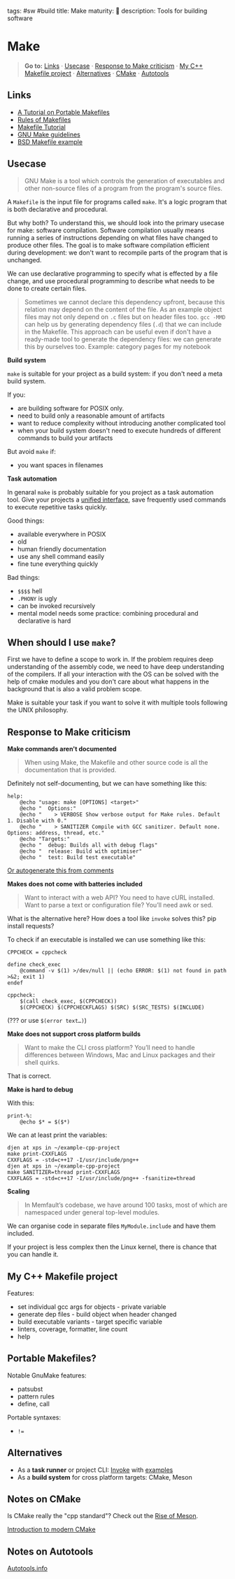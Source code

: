 tags: #sw #build
title: Make
maturity: 🌻
description: Tools for building software

Make
====

> **Go to:** [Links] · [Usecase] · [Response to Make
> criticism]  · [My C++ Makefile project] · [Alternatives] · [CMake] · [Autotools]

Links
-----

-   [A Tutorial on Portable Makefiles]
-   [Rules of Makefiles]
-   [Makefile Tutorial]
-   [GNU Make guidelines]
-   [BSD Makefile example]

Usecase
-------

> GNU Make is a tool which controls the generation of executables and other
> non-source files of a program from the program's source files.

A `Makefile` is the input file for programs called `make`. It's a logic program
that is both declarative and procedural.

But why both? To understand this, we should look into the primary usecase for make:
software compilation. Software compilation usually means running a series of
instructions depending on what files have changed to produce other files. The
goal is to make software compilation efficient during development: we don't
want to recompile parts of the program that is unchanged.

We can use declarative programming to specify what is effected by a file
change, and use procedural programming to describe what needs to be done to
create certain files.

> Sometimes we cannot declare this dependency upfront, because this relation
> may depend on the content of the file. As an example object files may not
> only depend on `.c` files but on header files too. `gcc -MMD` can help us by
> generating dependency files (`.d`) that we can include in the Makefile. This
> approach can be useful even if don't have a ready-made tool to generate the
> dependency files: we can generate this by ourselves too. Example: category
> pages for my notebook

**Build system**

`make` is suitable for your project as a build system: if you don't need a meta build system.

If you:

* are building software for POSIX only.
* need to build only a reasonable amount of artifacts
* want to reduce complexity without introducing another complicated tool
* when your build system doesn't need to execute hundreds of different commands to build your artifacts

But avoid `make` if:

* you want spaces in filenames

**Task automation**

In genaral `make` is probably suitable for you project as a task automation tool.
Give your projects a [unified interface], save frequently used commands to
execute repetitive tasks quickly.

Good things:

* available everywhere in POSIX
* old
* human friendly documentation
* use any shell command easily
* fine tune everything quickly

Bad things:

* `$$$$` hell
* `.PHONY` is ugly
* can be invoked recursively
* mental model needs some practice: combining procedural and declarative is hard

When should I use `make`?
---

First we have to define a scope to work in. If the problem requires deep understanding of the assembly code,
we need to have deep understanding of the compilers. If all your interaction with the OS can be solved with the help of cmake modules and you don't care about what happens in the background that is also a valid problem scope.

Make is suitable your task if you want to solve it with multiple tools following the UNIX philosophy.

Response to Make criticism
------------------------

**Make commands aren't documented**

> When using Make, the Makefile and other source code is all the
> documentation that is provided.

Definitely not self-documenting, but we can have something like this:

    help:
        @echo "usage: make [OPTIONS] <target>"
        @echo "  Options:"
        @echo "    > VERBOSE Show verbose output for Make rules. Default 1. Disable with 0."
        @echo "    > SANITIZER Compile with GCC sanitizer. Default none. Options: address, thread, etc."
        @echo "Targets:"
        @echo "  debug: Builds all with debug flags"
        @echo "  release: Build with optimiser"
        @echo "  test: Build test executable"

[Or autogenerate this from comments]

**Makes does not come with batteries included**

> Want to interact with a web API? You need to have cURL installed. Want
> to parse a text or configuration file? You’ll need awk or sed.

What is the alternative here? How does a tool like `invoke` solves this?
pip install requests?

To check if an executable is installed we can use something like this:

    CPPCHECK = cppcheck

    define check_exec
        @command -v $(1) >/dev/null || (echo ERROR: $(1) not found in path >&2; exit 1)
    endef

    cppcheck:
        $(call check_exec, $(CPPCHECK))
        $(CPPCHECK) $(CPPCHECKFLAGS) $(SRC) $(SRC_TESTS) $(INCLUDE)

(??? or use `$(error text…)`)

**Make does not support cross platform builds**

> Want to make the CLI cross platform? You’ll need to handle differences
> between Windows, Mac and Linux packages and their shell quirks.

That is correct.

**Make is hard to debug**

With this:

    print-%:
        @echo $* = $($*)

We can at least print the variables:

    djen at xps in ~/example-cpp-project
    make print-CXXFLAGS
    CXXFLAGS = -std=c++17 -I/usr/include/png++
    djen at xps in ~/example-cpp-project
    make SANITIZER=thread print-CXXFLAGS
    CXXFLAGS = -std=c++17 -I/usr/include/png++ -fsanitize=thread

**Scaling**

> In Memfault’s codebase, we have around 100 tasks, most of which are
> namespaced under general top-level modules.

We can organise code in separate files `MyModule.include` and have them
included.

If your project is less complex then the Linux kernel, there is chance that you can handle it.

My C++ Makefile project
-----------------------

Features:

* set individual gcc args for objects - private variable
* generate dep files - build object when header changed
* build executable variants - target specific variable
* linters, coverage, formatter, line count
* help

Portable Makefiles?
---

Notable GnuMake features:

* patsubst
* pattern rules
* define, call

Portable syntaxes:

* `!=`

Alternatives
------------

- As a **task runner** or project CLI: [Invoke] with [examples]
- As a **build system** for cross platform targets:  CMake, Meson

Notes on CMake
-----

Is CMake really the "cpp standard"? Check out the [Rise of Meson].

[Introduction to modern CMake]

Notes on Autotools
---------

[Autotools.info]

  [Make]: #make
  [Links]: #links
  [My C++ Makefile project]: #my-c-makefile-project
  [Usecase]: #usecase
  [Response to Make criticism]: #response-to-make-criticism
  [Alternatives]: #alternatives
  [CMake]: #cmake
  [Autotools]: #autotools
  [A Tutorial on Portable Makefiles]: https://nullprogram.com/blog/2017/08/20/
  [Rules of Makefiles]: http://make.mad-scientist.net/papers/rules-of-makefiles/
  [Makefile Tutorial]: https://makefiletutorial.com/
  [GNU Make guidelines]: https://interrupt.memfault.com/blog/gnu-make-guidelines
  [BSD Makefile example]: https://github.com/kristapsdz/lowdown/blob/master/Makefile
  [unified interface]: https://jakemccrary.com/blog/2016/11/30/unify-your-project-interfaces/
  [Or autogenerate this from comments]: https://jakemccrary.com/blog/2018/12/27/a-more-helpful-makefile/
  [Invoke]: https://interrupt.memfault.com/blog/building-a-cli-for-firmware-projects
  [examples]: https://github.com/memfault/memfault-firmware-sdk/blob/master/tasks/gdb.py
  [Rise of Meson]: https://gms.tf/the-rise-of-meson.html
  [Introduction to modern CMake]: https://cliutils.gitlab.io/modern-cmake/
  [Autotools.info]: https://autotools.info/autoconf/canonical.html
